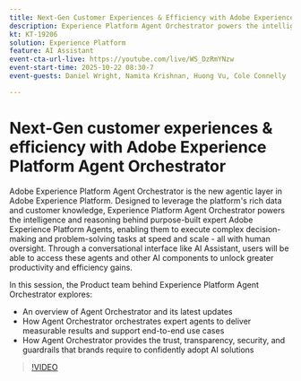 ```yaml
---
title: Next-Gen Customer Experiences & Efficiency with Adobe Experience Platform Agent Orchestrator
description: Experience Platform Agent Orchestrator powers the intelligence and reasoning behind purpose-built expert Adobe Experience Platform Agents, enabling them to execute complex decision-making and problem-solving tasks at speed and scale.
kt: KT-19206
solution: Experience Platform
feature: AI Assistant
event-cta-url-live: https://youtube.com/live/WS_DzRmYNzw
event-start-time: 2025-10-22 08:30-7
event-guests: Daniel Wright, Namita Krishnan, Huong Vu, Cole Connelly

---
```

# Next-Gen customer experiences & efficiency with Adobe Experience Platform Agent Orchestrator

Adobe Experience Platform Agent Orchestrator is the new agentic layer in Adobe Experience Platform. Designed to leverage the platform's rich data and customer knowledge, Experience Platform Agent Orchestrator powers the intelligence and reasoning behind purpose-built expert Adobe Experience Platform Agents, enabling them to execute complex decision-making and problem-solving tasks at speed and scale - all with human oversight. Through a conversational interface like AI Assistant, users will be able to access these agents and other AI components to unlock greater productivity and efficiency gains.

In this session, the Product team behind Experience Platform Agent Orchestrator explores:

* An overview of Agent Orchestrator and its latest updates
* How Agent Orchestrator orchestrates expert agents to deliver measurable results and support end-to-end use cases
* How Agent Orchestrator provides the trust, transparency, security, and guardrails that brands require to confidently adopt AI solutions

>[!VIDEO](https://video.tv.adobe.com/v/3476153/?learn=on&enablevpops)
